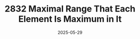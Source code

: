 ---
title: 2832 Maximal Range That Each Element Is Maximum in It
date: 2025-05-29
categories: 
  - Leetcode_Notes
  - Stack
  - Monotonic Stack
---